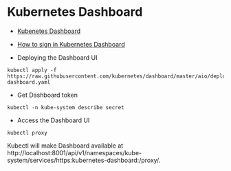 # Kubernetes Dashboard

* [Kubenetes Dashboard](https://kubernetes.io/docs/tasks/access-application-cluster/web-ui-dashboard/)

* [How to sign in Kubernetes Dashboard](https://stackoverflow.com/questions/46664104/how-to-sign-in-kubernetes-dashboard)

* Deploying the Dashboard UI
```
kubectl apply -f https://raw.githubusercontent.com/kubernetes/dashboard/master/aio/deploy/recommended/kubernetes-dashboard.yaml
```

* Get Dashboard token
```
kubectl -n kube-system describe secret 
```

* Access the Dashboard UI
```
kubectl proxy
```
Kubectl will make Dashboard available at http://localhost:8001/api/v1/namespaces/kube-system/services/https:kubernetes-dashboard:/proxy/.
